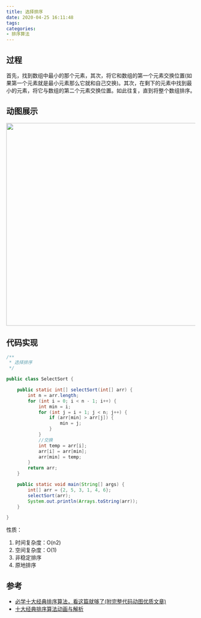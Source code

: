 ```yaml
---
title: 选择排序
date: 2020-04-25 16:11:48
tags:
categories:
- 排序算法
---
```


## 过程

首先，找到数组中最小的那个元素，其次，将它和数组的第一个元素交换位置(如果第一个元素就是最小元素那么它就和自己交换)。其次，在剩下的元素中找到最小的元素，将它与数组的第二个元素交换位置。如此往复，直到将整个数组排序。

## 动图展示

<img src="http://file.elecfans.com/web1/M00/85/7A/o4YBAFxzQvCAMqa3AAvqULw8f3Q148.gif" width="540px"/>

## 代码实现

```java
/**
 * 选择排序
 */

public class SelectSort {

    public static int[] selectSort(int[] arr) {
        int n = arr.length;
        for (int i = 0; i < n - 1; i++) {
            int min = i;
            for (int j = i + 1; j < n; j++) {
                if (arr[min] > arr[j]) {
                    min = j;
                }
            }
            //交换
            int temp = arr[i];
            arr[i] = arr[min];
            arr[min] = temp;
        }
        return arr;
    }

    public static void main(String[] args) {
        int[] arr = {2, 5, 3, 1, 4, 6};
        selectSort(arr);
        System.out.println(Arrays.toString(arr));
    }

}
```

性质：

1. 时间复杂度：O(n2)
2. 空间复杂度：O(1)
3. 非稳定排序
4. 原地排序

## 参考

+ [必学十大经典排序算法，看这篇就够了(附完整代码动图优质文章)](https://zhuanlan.zhihu.com/p/57088609)
+ [十大经典排序算法动画与解析](http://www.elecfans.com/d/874748.html)